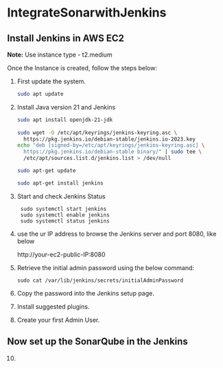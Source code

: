 # IntegrateSonarwithJenkins
## Install Jenkins in AWS EC2

**Note:** Use instance type - t2.medium

Once the Instance is created, follow the steps below:

1. First update the system.

    ```bash
    sudo apt update
    ```

2. Install Java version 21 and Jenkins

    ```bash
    sudo apt install openjdk-21-jdk
  
    sudo wget -O /etc/apt/keyrings/jenkins-keyring.asc \
      https://pkg.jenkins.io/debian-stable/jenkins.io-2023.key
    echo "deb [signed-by=/etc/apt/keyrings/jenkins-keyring.asc] \
      https://pkg.jenkins.io/debian-stable binary/" | sudo tee \
      /etc/apt/sources.list.d/jenkins.list > /dev/null
    
    sudo apt-get update
    
    sudo apt-get install jenkins
    ```
3. Start and check Jenkins Status
   ```
    sudo systemctl start jenkins
    sudo systemctl enable jenkins
    sudo systemctl status jenkins
   ```
3. use the ur IP address to browse the Jenkins server and port 8080, like below  

   http://your-ec2-public-IP:8080

4. Retrieve the initial admin password using the below command:  
    ```
   sudo cat /var/lib/jenkins/secrets/initialAdminPassword
    ```
5. Copy the password into the Jenkins setup page.
6. Install suggested plugins.
7. Create your first Admin User.
## Now set up the SonarQube in the Jenkins

10. 
   

